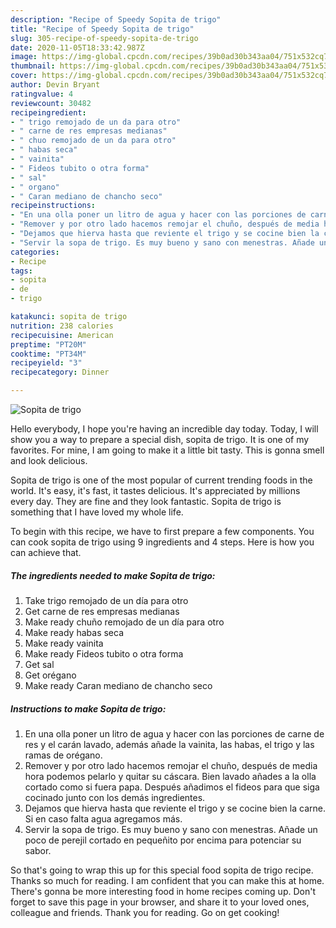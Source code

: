 ```yaml
---
description: "Recipe of Speedy Sopita de trigo"
title: "Recipe of Speedy Sopita de trigo"
slug: 305-recipe-of-speedy-sopita-de-trigo
date: 2020-11-05T18:33:42.987Z
image: https://img-global.cpcdn.com/recipes/39b0ad30b343aa04/751x532cq70/sopita-de-trigo-foto-principal.jpg
thumbnail: https://img-global.cpcdn.com/recipes/39b0ad30b343aa04/751x532cq70/sopita-de-trigo-foto-principal.jpg
cover: https://img-global.cpcdn.com/recipes/39b0ad30b343aa04/751x532cq70/sopita-de-trigo-foto-principal.jpg
author: Devin Bryant
ratingvalue: 4
reviewcount: 30482
recipeingredient:
- " trigo remojado de un da para otro"
- " carne de res empresas medianas"
- " chuo remojado de un da para otro"
- " habas seca"
- " vainita"
- " Fideos tubito o otra forma"
- " sal"
- " organo"
- " Caran mediano de chancho seco"
recipeinstructions:
- "En una olla poner un litro de agua y hacer con las porciones de carne de res y el carán lavado, además añade la vainita, las habas, el trigo y las ramas de orégano."
- "Remover y por otro lado hacemos remojar el chuño, después de media hora podemos pelarlo y quitar su cáscara. Bien lavado añades a la olla cortado como si fuera papa. Después añadimos el fideos para que siga cocinado junto con los demás ingredientes."
- "Dejamos que hierva hasta que reviente el trigo y se cocine bien la carne. Si en caso falta agua agregamos más."
- "Servir la sopa de trigo. Es muy bueno y sano con menestras. Añade un poco de perejil cortado en pequeñito por encima para potenciar su sabor."
categories:
- Recipe
tags:
- sopita
- de
- trigo

katakunci: sopita de trigo 
nutrition: 238 calories
recipecuisine: American
preptime: "PT20M"
cooktime: "PT34M"
recipeyield: "3"
recipecategory: Dinner

---
```



![Sopita de trigo](https://img-global.cpcdn.com/recipes/39b0ad30b343aa04/751x532cq70/sopita-de-trigo-foto-principal.jpg)

Hello everybody, I hope you're having an incredible day today. Today, I will show you a way to prepare a special dish, sopita de trigo. It is one of my favorites. For mine, I am going to make it a little bit tasty. This is gonna smell and look delicious.



Sopita de trigo is one of the most popular of current trending foods in the world. It's easy, it's fast, it tastes delicious. It's appreciated by millions every day. They are fine and they look fantastic. Sopita de trigo is something that I have loved my whole life.


To begin with this recipe, we have to first prepare a few components. You can cook sopita de trigo using 9 ingredients and 4 steps. Here is how you can achieve that.

<!--inarticleads1-->

##### The ingredients needed to make Sopita de trigo:

1. Take  trigo remojado de un día para otro
1. Get  carne de res empresas medianas
1. Make ready  chuño remojado de un día para otro
1. Make ready  habas seca
1. Make ready  vainita
1. Make ready  Fideos tubito o otra forma
1. Get  sal
1. Get  orégano
1. Make ready  Caran mediano de chancho seco




<!--inarticleads2-->

##### Instructions to make Sopita de trigo:

1. En una olla poner un litro de agua y hacer con las porciones de carne de res y el carán lavado, además añade la vainita, las habas, el trigo y las ramas de orégano.
1. Remover y por otro lado hacemos remojar el chuño, después de media hora podemos pelarlo y quitar su cáscara. Bien lavado añades a la olla cortado como si fuera papa. Después añadimos el fideos para que siga cocinado junto con los demás ingredientes.
1. Dejamos que hierva hasta que reviente el trigo y se cocine bien la carne. Si en caso falta agua agregamos más.
1. Servir la sopa de trigo. Es muy bueno y sano con menestras. Añade un poco de perejil cortado en pequeñito por encima para potenciar su sabor.




So that's going to wrap this up for this special food sopita de trigo recipe. Thanks so much for reading. I am confident that you can make this at home. There's gonna be more interesting food in home recipes coming up. Don't forget to save this page in your browser, and share it to your loved ones, colleague and friends. Thank you for reading. Go on get cooking!
